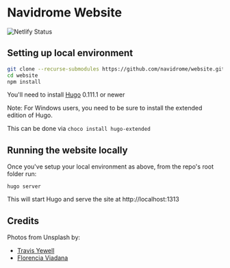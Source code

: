 # Navidrome Website

![Netlify Status](https://api.netlify.com/api/v1/badges/fc69beaf-8f79-41a0-9032-5dc4e9221acf/deploy-status)

## Setting up local environment

```bash
git clone --recurse-submodules https://github.com/navidrome/website.git
cd website
npm install
```

You'll need to install [Hugo](https://gohugo.io/) 0.111.1 or newer

Note: For Windows users, you need to be sure to install the extended edition of Hugo.  

This can be done via `choco install hugo-extended`

## Running the website locally

Once you've setup your local environment as above, from the repo's root folder run:

```
hugo server
```

This will start Hugo and serve the site at http://localhost:1313

## Credits

Photos from Unsplash by:
* [Travis Yewell](https://unsplash.com/@shutters_guild?utm_source=unsplash&amp;utm_medium=referral&amp;utm_content=creditCopyText)
* [Florencia Viadana](https://unsplash.com/@florenciaviadana?utm_source=unsplash&amp;utm_medium=referral&amp;utm_content=creditCopyText")
